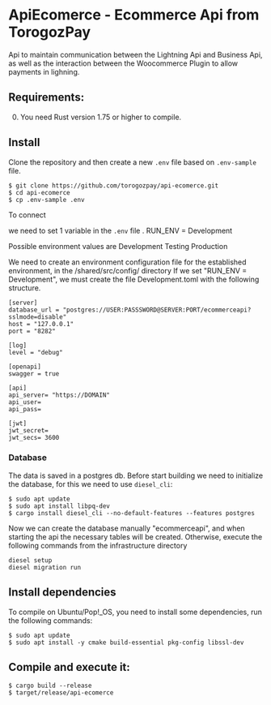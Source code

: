 # ApiEcomerce - Ecommerce Api from TorogozPay

Api to maintain communication between the Lightning Api and Business Api, as well as the interaction between the Woocommerce Plugin to allow payments in lighning.


## Requirements:

0. You need Rust version 1.75 or higher to compile.


## Install

Clone the repository and then create a new `.env` file based on `.env-sample` file.

```
$ git clone https://github.com/torogozpay/api-ecomerce.git
$ cd api-ecomerce
$ cp .env-sample .env
```

To connect 

we need to set 1 variable in the `.env` file .
RUN_ENV = Development

Possible environment values are
    Development
    Testing
    Production

We need to create an environment configuration file for the established environment, in the /shared/src/config/ directory
If we set "RUN_ENV = Development", we must create the file Development.toml with the following structure.

	[server]
	database_url = "postgres://USER:PASSSWORD@SERVER:PORT/ecommerceapi?sslmode=disable"
	host = "127.0.0.1"
	port = "8282"

	[log]
	level = "debug"

	[openapi]
	swagger = true

	[api]
	api_server= "https://DOMAIN"
	api_user= 
	api_pass= 

	[jwt]
	jwt_secret= 
	jwt_secs= 3600 


### Database

The data is saved in a postgres db. Before start building we need to initialize the database, for this we need to use `diesel_cli`:

```
$ sudo apt update
$ sudo apt install libpq-dev
$ cargo install diesel_cli --no-default-features --features postgres
```

Now we can create the database manually "ecommerceapi", and when starting the api the necessary tables will be created.
Otherwise, execute the following commands from the infrastructure directory

```
diesel setup
diesel migration run
```


## Install dependencies

To compile on Ubuntu/Pop!\_OS, you need to install some dependencies, run the following commands:

```
$ sudo apt update
$ sudo apt install -y cmake build-essential pkg-config libssl-dev
```

## Compile and execute it:

```
$ cargo build --release
$ target/release/api-ecomerce
```